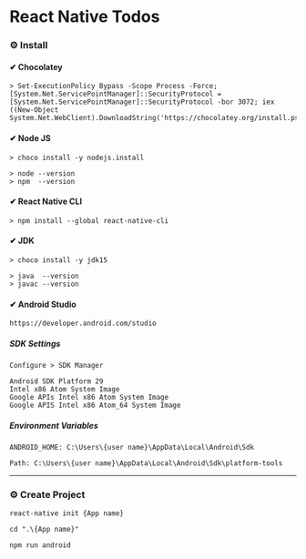 # React Native Todos

### ⚙ Install

#### ✔ Chocolatey

    > Set-ExecutionPolicy Bypass -Scope Process -Force; [System.Net.ServicePointManager]::SecurityProtocol = [System.Net.ServicePointManager]::SecurityProtocol -bor 3072; iex ((New-Object System.Net.WebClient).DownloadString('https://chocolatey.org/install.ps1'))

#### ✔ Node JS

    > choco install -y nodejs.install

    > node --version
    > npm  --version

#### ✔ React Native CLI

    > npm install --global react-native-cli

#### ✔ JDK

    > choco install -y jdk15

    > java  --version
    > javac --version

#### ✔ Android Studio

    https://developer.android.com/studio

##### SDK Settings

    Configure > SDK Manager

    Android SDK Platform 29
    Intel x86 Atom System Image
    Google APIs Intel x86 Atom System Image
    Google APIS Intel x86 Atom_64 System Image

##### Environment Variables

    ANDROID_HOME: C:\Users\{user name}\AppData\Local\Android\Sdk

    Path: C:\Users\{user name}\AppData\Local\Android\Sdk\platform-tools

---

### ⚙ Create Project

    react-native init {App name}

    cd ".\{App name}"

    npm run android
